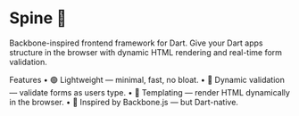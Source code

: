 # Spine 🦴

Backbone-inspired frontend framework for Dart.
Give your Dart apps structure in the browser with dynamic HTML rendering and real-time form validation.

Features
	•	🟢 Lightweight — minimal, fast, no bloat.
	•	📝 Dynamic validation — validate forms as users type.
	•	🧩 Templating — render HTML dynamically in the browser.
	•	🦴 Inspired by Backbone.js — but Dart-native.